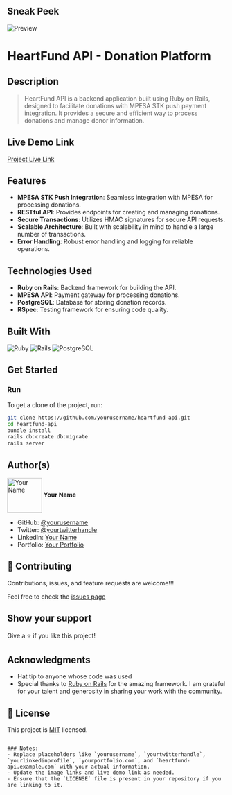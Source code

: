 ## Sneak Peek

![Preview](heartfund_preview.gif)

# HeartFund API - Donation Platform

## Description

> HeartFund API is a backend application built using Ruby on Rails, designed to facilitate donations with MPESA STK push payment integration. It provides a secure and efficient way to process donations and manage donor information.

## Live Demo Link

[Project Live Link](https://heartfund-api.example.com)

## Features

- **MPESA STK Push Integration**: Seamless integration with MPESA for processing donations.
- **RESTful API**: Provides endpoints for creating and managing donations.
- **Secure Transactions**: Utilizes HMAC signatures for secure API requests.
- **Scalable Architecture**: Built with scalability in mind to handle a large number of transactions.
- **Error Handling**: Robust error handling and logging for reliable operations.

## Technologies Used

- **Ruby on Rails**: Backend framework for building the API.
- **MPESA API**: Payment gateway for processing donations.
- **PostgreSQL**: Database for storing donation records.
- **RSpec**: Testing framework for ensuring code quality.

## Built With

![Ruby](https://icongr.am/devicon/ruby-original.svg?size=80&color=currentColor)
![Rails](https://icongr.am/devicon/rails-plain.svg?size=80&color=cc0000)
![PostgreSQL](https://icongr.am/devicon/postgresql-original.svg?size=80&color=336791)

## Get Started

### Run

To get a clone of the project, run:

```bash
git clone https://github.com/yourusername/heartfund-api.git
cd heartfund-api
bundle install
rails db:create db:migrate
rails server
```

## Author(s)

<a href="https://github.com/yourusername" target="blank"><img align="center"
    src="https://github.com/yourusername/GitHub-User-Content/blob/main/your_photo.png"
    alt="Your Name" height="80" width="80"/></a> **Your Name**

- GitHub: [@yourusername](https://github.com/yourusername)
- Twitter: [@yourtwitterhandle](https://twitter.com/yourtwitterhandle)
- LinkedIn: [Your Name](https://www.linkedin.com/in/yourlinkedinprofile/)
- Portfolio: [Your Portfolio](https://yourportfolio.com/)

## 🤝 Contributing

Contributions, issues, and feature requests are welcome!!!

Feel free to check the [issues page](https://github.com/yourusername/heartfund-api/issues)

## Show your support

Give a ⭐️ if you like this project!

## Acknowledgments

- Hat tip to anyone whose code was used
- Special thanks to [Ruby on Rails](https://rubyonrails.org/) for the amazing framework. I am grateful for your talent and generosity in sharing your work with the community.

## 📝 License

This project is [MIT](https://github.com/yourusername/heartfund-api/blob/main/LICENSE) licensed.
```

### Notes:
- Replace placeholders like `yourusername`, `yourtwitterhandle`, `yourlinkedinprofile`, `yourportfolio.com`, and `heartfund-api.example.com` with your actual information.
- Update the image links and live demo link as needed.
- Ensure that the `LICENSE` file is present in your repository if you are linking to it.